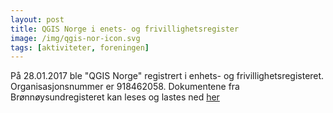 ```yaml
---
layout: post
title: QGIS Norge i enets- og frivillighetsregister
image: /img/qgis-nor-icon.svg
tags: [aktiviteter, foreningen]
---
```


På 28.01.2017 ble "QGIS Norge" registrert i enhets- og frivillighetsregisteret. Organisasjonsnummer er 918462058.
Dokumentene fra Brønnøysundregisteret kan leses og lastes ned [her](https://github.com/qgisnorge/qgisnorge.github.io/blob/master/dokumenter/registrering)
